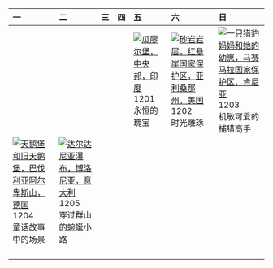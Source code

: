 | 一                                                                                                                                                                                             | 二                                                                                                                                                                                                       | 三   | 四   | 五                                                                                                                                                                                    | 六                                                                                                                                                                                                  | 日                                                                                                                                                                                                |
|:----------------------------------------------------------------------------------------------------------------------------------------------------------------------------------------------|:--------------------------------------------------------------------------------------------------------------------------------------------------------------------------------------------------------|:----|:----|:-------------------------------------------------------------------------------------------------------------------------------------------------------------------------------------|:---------------------------------------------------------------------------------------------------------------------------------------------------------------------------------------------------|:-------------------------------------------------------------------------------------------------------------------------------------------------------------------------------------------------|
|                                                                                                                                                                                               |                                                                                                                                                                                                         |     |     | [![](https://www.bing.com/th?id=OHR.GwaliorFortMP_ZH-CN3300432281_320x240.jpg '瓜廖尔堡，中央邦，印度')](https://www.bing.com/th?id=OHR.GwaliorFortMP_ZH-CN3300432281_UHD.jpg)<br>1201<br>永恒的瑰宝 | [![](https://www.bing.com/th?id=OHR.VermilionCliffs_ZH-CN3945784250_320x240.jpg '砂岩岩层，红悬崖国家保护区，亚利桑那州，美国')](https://www.bing.com/th?id=OHR.VermilionCliffs_ZH-CN3945784250_UHD.jpg)<br>1202<br>时光雕琢 | [![](https://www.bing.com/th?id=OHR.CheetahDay_ZH-CN5114530695_320x240.jpg '一只猎豹妈妈和她的幼崽，马赛马拉国家保护区，肯尼亚')](https://www.bing.com/th?id=OHR.CheetahDay_ZH-CN5114530695_UHD.jpg)<br>1203<br>机敏可爱的捕猎高手 |
| [![](https://www.bing.com/th?id=OHR.AlpsCastles_ZH-CN5078013932_320x240.jpg '天鹅堡和旧天鹅堡，巴伐利亚阿尔卑斯山，德国')](https://www.bing.com/th?id=OHR.AlpsCastles_ZH-CN5078013932_UHD.jpg)<br>1204<br>童话故事中的场景 | [![](https://www.bing.com/th?id=OHR.DardagnaWaterfalls_ZH-CN5613123621_320x240.jpg '达尔达尼亚瀑布，博洛尼亚，意大利')](https://www.bing.com/th?id=OHR.DardagnaWaterfalls_ZH-CN5613123621_UHD.jpg)<br>1205<br>穿过群山的蜿蜒小路 |     |     |                                                                                                                                                                                      |                                                                                                                                                                                                    |                                                                                                                                                                                                  |
|                                                                                                                                                                                               |                                                                                                                                                                                                         |     |     |                                                                                                                                                                                      |                                                                                                                                                                                                    |                                                                                                                                                                                                  |
|                                                                                                                                                                                               |                                                                                                                                                                                                         |     |     |                                                                                                                                                                                      |                                                                                                                                                                                                    |                                                                                                                                                                                                  |
|                                                                                                                                                                                               |                                                                                                                                                                                                         |     |     |                                                                                                                                                                                      |                                                                                                                                                                                                    |                                                                                                                                                                                                  |
|                                                                                                                                                                                               |                                                                                                                                                                                                         |     |     |                                                                                                                                                                                      |                                                                                                                                                                                                    |                                                                                                                                                                                                  |